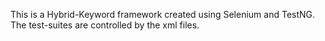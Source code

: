This is a Hybrid-Keyword framework created using Selenium and TestNG. 
The test-suites are controlled by the xml files.
